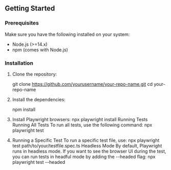 ## Getting Started

### Prerequisites
Make sure you have the following installed on your system:
- Node.js (>=14.x)
- npm (comes with Node.js)

### Installation
1. Clone the repository:

   git clone https://github.com/yourusername/your-repo-name.git
   cd your-repo-name

3. Install the dependencies:

   npm install
4. Install Playwright browsers:
   npx playwright install
Running Tests
Running All Tests
To run all tests, use the following command:
npx playwright test
5. Running a Specific Test
To run a specific test file, use:
npx playwright test path/to/your/testfile.spec.ts
Headless Mode
By default, Playwright runs in headless mode. If you want to see the browser UI during the test, you can run tests in headful mode by adding the --headed flag:
npx playwright test --headed
